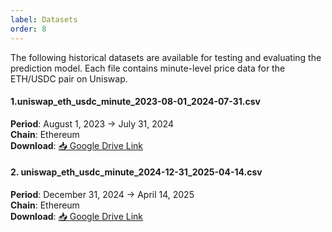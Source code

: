 ```yaml
---
label: Datasets
order: 8
---
```


The following historical datasets are available for testing and evaluating the prediction model. Each file contains minute-level price data for the ETH/USDC pair on Uniswap.

#### 1.uniswap_eth_usdc_minute_2023-08-01_2024-07-31.csv
**Period**: August 1, 2023 → July 31, 2024 <br>
**Chain**: Ethereum <br>
**Download**: <a href="https://drive.google.com/file/d/1jToHNGLBvACRTSrA1LZidmCAubCNBIV4/view?usp=sharing" target="_blank">📥 Google Drive Link</a>

#### 2. uniswap_eth_usdc_minute_2024-12-31_2025-04-14.csv
**Period**: December 31, 2024 → April 14, 2025 <br>
**Chain**: Ethereum <br>
**Download**: <a href="https://drive.google.com/file/d/1jbf7wE79uUgyjiftNjtRMzQzYAQCKZ1f/view?usp=sharing" target="_blank">📥 Google Drive Link</a>
